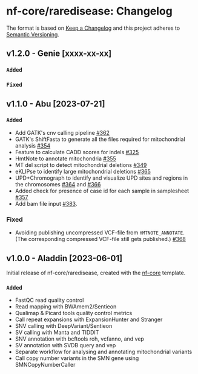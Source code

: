 # nf-core/raredisease: Changelog

The format is based on [Keep a Changelog](https://keepachangelog.com/en/1.0.0/)
and this project adheres to [Semantic Versioning](https://semver.org/spec/v2.0.0.html).

## v1.2.0 - Genie [xxxx-xx-xx]

### `Added`

### `Fixed`

## v1.1.0 - Abu [2023-07-21]

### `Added`

- Add GATK's cnv calling pipeline [#362](https://github.com/nf-core/raredisease/pull/362)
- GATK's ShiftFasta to generate all the files required for mitochondrial analysis [#354](https://github.com/nf-core/raredisease/pull/354)
- Feature to calculate CADD scores for indels [#325](https://github.com/nf-core/raredisease/pull/325)
- HmtNote to annotate mitochondria [#355](https://github.com/nf-core/raredisease/pull/355)
- MT del script to detect mitochondrial deletions [#349](https://github.com/nf-core/raredisease/pull/349)
- eKLIPse to identify large mitochondrial deletions [#365](https://github.com/nf-core/raredisease/pull/365)
- UPD+Chromograph to identify and visualize UPD sites and regions in the chromosomes [#364](https://github.com/nf-core/raredisease/pull/364) and [#366](https://github.com/nf-core/raredisease/pull/366)
- Added check for presence of case id for each sample in samplesheet [#357](https://github.com/nf-core/raredisease/pull/357)
- Add bam file input [#383](https://github.com/nf-core/raredisease/pull/383).

### Fixed

- Avoiding publishing uncompressed VCF-file from `HMTNOTE_ANNOTATE`. (The corresponding compressed VCF-file still gets published.) [#368](https://github.com/nf-core/raredisease/pull/368)

## v1.0.0 - Aladdin [2023-06-01]

Initial release of nf-core/raredisease, created with the [nf-core](https://nf-co.re/) template.

### `Added`

- FastQC read quality control
- Read mapping with BWAmem2/Sentieon
- Qualimap & Picard tools quality control metrics
- Call repeat expansions with ExpansionHunter and Stranger
- SNV calling with DeepVariant/Sentieon
- SV calling with Manta and TIDDIT
- SNV annotation with bcftools roh, vcfanno, and vep
- SV annotation with SVDB query and vep
- Separate workflow for analysing and annotating mitochondrial variants
- Call copy number variants in the SMN gene using SMNCopyNumberCaller
